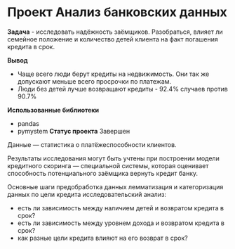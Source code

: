 # Проект Анализ банковских данных
**Задача** - исследовать надёжность заёмщиков. Разобраться, влияет ли семейное положение и количество детей клиента на факт погашения кредита в срок.

**Вывод**
- Чаще всего люди берут кредиты на недвижимость. Они так же допускают меньше всего просрочки по платежам. 
- Люди без детей лучше возвращают кредиты - 92.4% случаев против 90.7%

**Использованные библиотеки**
- pandas
- pymystem
**Статус проекта**
Завершен

Данные — статистика о платёжеспособности клиентов. 

Результаты исследования могут быть учтены при построении модели кредитного скоринга — специальной системы, которая оценивает способность потенциального заёмщика вернуть кредит банку.

Основные шаги
предобработка данных
лемматизация и категоризация данных по цели кредита
исследовательский анализ:
- есть ли зависимость между наличием детей и возвратом кредита в срок?
- есть ли зависимость между уровнем дохода и возвратом кредита в срок?
- как разные цели кредита влияют на его возврат в срок?


